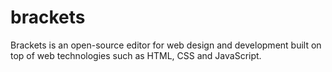 # brackets
Brackets is an open-source editor for web design and development  built on top of web technologies such as HTML, CSS and JavaScript.
